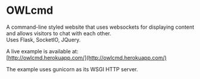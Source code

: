 # OWLcmd
A command-line styled website that uses websockets for displaying content and allows visitors to chat with each other.  
Uses Flask, SocketIO, JQuery.

A live example is available at:  
[http://owlcmd.herokuapp.com/](http://owlcmd.herokuapp.com/)  

The example uses gunicorn as its WSGI HTTP server.
